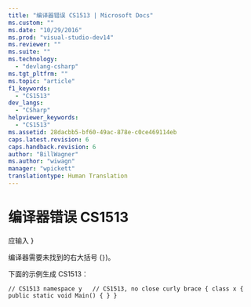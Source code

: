 ```yaml
---
title: "编译器错误 CS1513 | Microsoft Docs"
ms.custom: ""
ms.date: "10/29/2016"
ms.prod: "visual-studio-dev14"
ms.reviewer: ""
ms.suite: ""
ms.technology: 
  - "devlang-csharp"
ms.tgt_pltfrm: ""
ms.topic: "article"
f1_keywords: 
  - "CS1513"
dev_langs: 
  - "CSharp"
helpviewer_keywords: 
  - "CS1513"
ms.assetid: 28dacbb5-bf60-49ac-878e-c0ce469114eb
caps.latest.revision: 6
caps.handback.revision: 6
author: "BillWagner"
ms.author: "wiwagn"
manager: "wpickett"
translationtype: Human Translation
---
```

# 编译器错误 CS1513
应输入 }  
  
 编译器需要未找到的右大括号 \(`}`\)。  
  
 下面的示例生成 CS1513：  
  
```  
// CS1513 namespace y   // CS1513, no close curly brace { class x { public static void Main() { } }  
```